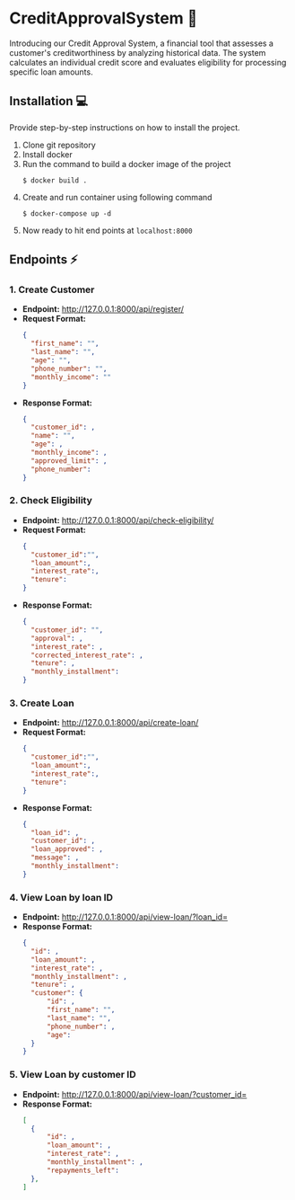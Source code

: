 # CreditApprovalSystem 🤑
Introducing our Credit Approval System, a financial tool that assesses a customer's creditworthiness by analyzing historical data. The system calculates an individual credit score and evaluates eligibility for processing specific loan amounts.

## Installation 💻

Provide step-by-step instructions on how to install the project.
1. Clone git repository
2. Install docker
3. Run the command to build a docker image of the project
   ```
   $ docker build .
5. Create and run container using following command
   ```
   $ docker-compose up -d
6. Now ready to hit end points at `localhost:8000`

## Endpoints ⚡
### 1. Create Customer

- **Endpoint:** http://127.0.0.1:8000/api/register/
- **Request Format:**
  ```json
  {
    "first_name": "",
    "last_name": "",
    "age": "",
    "phone_number": "",
    "monthly_income": ""
  }
- **Response Format:**
  ```json
  {
    "customer_id": ,
    "name": "",
    "age": ,
    "monthly_income": ,
    "approved_limit": ,
    "phone_number": 
  }
### 2. Check Eligibility

- **Endpoint:** http://127.0.0.1:8000/api/check-eligibility/
- **Request Format:**
  ```json
  {
    "customer_id":"",
    "loan_amount":,
    "interest_rate":,
    "tenure":
  }
- **Response Format:**
  ```json
  {
    "customer_id": "",
    "approval": ,
    "interest_rate": ,
    "corrected_interest_rate": ,
    "tenure": ,
    "monthly_installment": 
  }
### 3. Create Loan

- **Endpoint:** http://127.0.0.1:8000/api/create-loan/
- **Request Format:**
  ```json
  {
    "customer_id":"",
    "loan_amount":,
    "interest_rate":,
    "tenure":
  }
- **Response Format:**
  ```json
  {
    "loan_id": ,
    "customer_id": ,
    "loan_approved": ,
    "message": ,
    "monthly_installment": 
  }
### 4. View Loan by loan ID

- **Endpoint:** http://127.0.0.1:8000/api/view-loan/?loan_id=
- **Response Format:**
  ```json
  {
    "id": ,
    "loan_amount": ,
    "interest_rate": ,
    "monthly_installment": ,
    "tenure": ,
    "customer": {
        "id": ,
        "first_name": "",
        "last_name": "",
        "phone_number": ,
        "age": 
    }
  }
### 5. View Loan by customer ID

- **Endpoint:** http://127.0.0.1:8000/api/view-loan/?customer_id=
- **Response Format:**
  ```json
  [
    {
        "id": ,
        "loan_amount": ,
        "interest_rate": ,
        "monthly_installment": ,
        "repayments_left": 
    },
  ]

  




